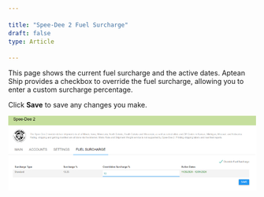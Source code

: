 ```yaml
---

title: "Spee-Dee 2 Fuel Surcharge"
draft: false
type: Article

---
```


This page shows the current fuel surcharge and the active dates. Aptean Ship provides a checkbox to override the fuel surcharge, allowing you to enter a custom surcharge percentage.

Click **Save** to save any changes you make.

![](assets/images/speedee25.png)


